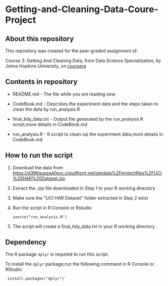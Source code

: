 # Getting-and-Cleaning-Data-Coure-Project

## About this repository

This repository was created for the peer-graded assignment of:

Course 3: Getting And Cleaning Data, from Data Science Specialization, by Johns Hopkins University, on [coursera](https://www.coursera.org/)

## Contents in repository

* README.md             - The file while you are reading now  

* CodeBook.md           - Describes the experiment data and the steps taken to clean the data by run_analysis.R  

* final_tidy_data.txt   - Output file generated by the run_analysis.R script,more details in CodeBook.md  

* run_analysis.R        - R script to clean-up the experiment data,more details in CodeBook.md  

## How to run the script

1. Download the data from https://d396qusza40orc.cloudfront.net/getdata%2Fprojectfiles%2FUCI%20HAR%20Dataset.zip  

2. Extract the .zip file downloaded in Step 1 to your R working directory  

3. Make sure the "UCI HAR Dataset" folder extracted in Step 2 exist   

4. Run the script in R Console or Rstudio 

    `source("run_analysis.R")`

5. The script will create a final_tidy_data.txt in your R working directory  

## Dependency

The R package `dplyr` is required to run this script.  

To install the `dplyr` package,run the following command in R Console or RStudio:  

    `install.packages("dplyr")`  
